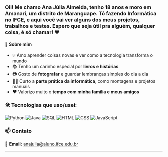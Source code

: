 
###  Oii! Me chamo Ana Júlia Almeida, tenho 18 anos e moro em Amanari, um distrito de Maranguape. Tô fazendo Informática no IFCE, e aqui você vai ver alguns dos meus projetos, trabalhos e testes. Espero que seja útil pra alguém, qualquer coisa, é só chamar! ❤️

#### 🌱 Sobre mim

- 💡 Amo aprender coisas novas e ver como a tecnologia transforma o mundo  
- 📚 Tenho um carinho especial por **livros e histórias**  
- 📷 Gosto de **fotografar** e guardar lembranças simples do dia a dia  
- 👩‍💻 Curto a **parte prática da informática**, como montagens e projetos manuais  
- ❤️ Valorizo muito o **tempo com minha família e meus amigos**  

###  🛠️ Tecnologias que uso/usei:

![Python](https://img.shields.io/badge/-Python-3776AB?style=flat&logo=python&logoColor=white)
![Java](https://img.shields.io/badge/-Java-007396?style=flat&logo=java&logoColor=white)
![SQL](https://img.shields.io/badge/-SQL-4479A1?style=flat&logo=postgresql&logoColor=white)
![HTML](https://img.shields.io/badge/-HTML5-E34F26?style=flat&logo=html5&logoColor=white)
![CSS](https://img.shields.io/badge/-CSS3-1572B6?style=flat&logo=css3&logoColor=white)
![JavaScript](https://img.shields.io/badge/-JavaScript-F7DF1E?style=flat&logo=javascript&logoColor=black)

### 📫 Contato

📧 **Email:** anajulia@aluno.ifce.edu.br 

---

